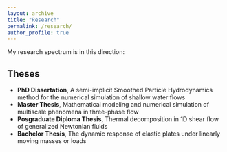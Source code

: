 ```yaml
---
layout: archive
title: "Research"
permalink: /research/
author_profile: true
---
```

My research spectrum is in this direction:
## Theses
<!--====== -->
* **PhD Dissertation**, A semi-implicit Smoothed Particle Hydrodynamics method for the numerical simulation of shallow water flows
* **Master Thesis**, Mathematical modeling and numerical simulation of multiscale phenomena in three-phase flow
* **Posgraduate Diploma Thesis**, Thermal decomposition in 1D shear flow of generalized Newtonian fluids
* **Bachelor Thesis**, The dynamic response of elastic plates under linearly moving masses or loads

